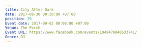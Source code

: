 ```yaml
---
title: City After Dark
date: 2017-08-30 00:30:00 +07:00
position: 29
Event date: 2017-09-02 00:00:00 +07:00
Venue: The Porch
Event URL: https://www.facebook.com/events/1949479048633741/
Genre: DJ
---
```


